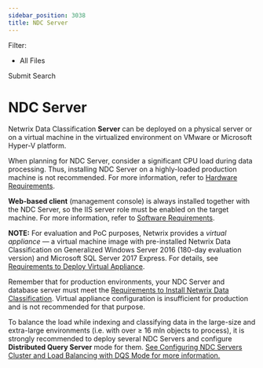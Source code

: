 ```yaml
---
sidebar_position: 3038
title: NDC Server
---
```


Filter: 

* All Files

Submit Search

# NDC Server

Netwrix Data Classification  **Server** can be deployed on a physical server or on a virtual machine in the virtualized environment on VMware or Microsoft Hyper-V platform.

When planning for NDC Server, consider a significant CPU load during data processing. Thus, installing NDC Server on a highly-loaded production machine is not recommended. For more information, refer to [Hardware Requirements](../../Requirements/HardwareRequirements).

**Web-based client** (management console) is always installed together with the NDC Server, so the IIS server role must be enabled on the target machine. For more information, refer to [Software Requirements](../../Requirements/SoftwareRequirements).

**NOTE:** For evaluation and PoC purposes, Netwrix provides a *virtual appliance* — a virtual machine image with pre-installed Netwrix Data Classification on Generalized Windows Server 2016 (180-day evaluation version) and Microsoft SQL Server 2017 Express. For details, see [Requirements to Deploy Virtual Appliance](../../VirtualAppliance/SystemRequirements).

Remember that for production environments, your NDC Server and database server must meet the [Requirements to Install Netwrix Data Classification](../../Requirements/Overview). Virtual appliance configuration is insufficient for production and is not recommended for that purpose.

To balance the load while indexing and classifying data in the large-size and extra-large environments (i.e. with over ≥ 16 mln objects to process), it is strongly recommended to deploy several NDC Servers and configure **Distributed Query Server** mode for them. [See Configuring NDC Servers Cluster and Load Balancing with DQS Mode for more information.](../../Requirements/DQSMode)